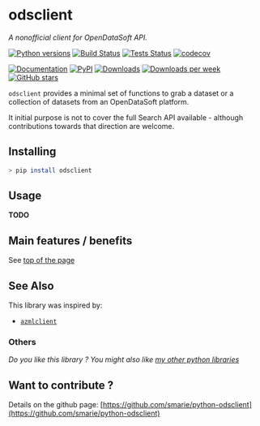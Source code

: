# odsclient

*A nonofficial client for OpenDataSoft API.*

[![Python versions](https://img.shields.io/pypi/pyversions/odsclient.svg)](https://pypi.python.org/pypi/odsclient/) [![Build Status](https://travis-ci.org/smarie/python-odsclient.svg?branch=master)](https://travis-ci.org/smarie/python-odsclient) [![Tests Status](https://smarie.github.io/python-odsclient/junit/junit-badge.svg?dummy=8484744)](https://smarie.github.io/python-odsclient/junit/report.html) [![codecov](https://codecov.io/gh/smarie/python-odsclient/branch/master/graph/badge.svg)](https://codecov.io/gh/smarie/python-odsclient)

[![Documentation](https://img.shields.io/badge/doc-latest-blue.svg)](https://smarie.github.io/python-odsclient/) [![PyPI](https://img.shields.io/pypi/v/odsclient.svg)](https://pypi.python.org/pypi/odsclient/) [![Downloads](https://pepy.tech/badge/odsclient)](https://pepy.tech/project/odsclient) [![Downloads per week](https://pepy.tech/badge/odsclient/week)](https://pepy.tech/project/odsclient) [![GitHub stars](https://img.shields.io/github/stars/smarie/python-odsclient.svg)](https://github.com/smarie/python-odsclient/stargazers)

`odsclient` provides a minimal set of functions to grab a dataset or a collection of datasets from an OpenDataSoft platform. 

It initial purpose is not to cover the full Search API available - although contributions towards that direction are welcome.

## Installing

```bash
> pip install odsclient
```

## Usage

**TODO**

## Main features / benefits

See [top of the page](./index.md)

## See Also

This library was inspired by:

 * [`azmlclient`](https://smarie.github.io/python-azureml-client/)

### Others

*Do you like this library ? You might also like [my other python libraries](https://github.com/smarie/OVERVIEW#python)* 

## Want to contribute ?

Details on the github page: [https://github.com/smarie/python-odsclient](https://github.com/smarie/python-odsclient)

